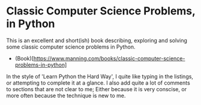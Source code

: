 # Classic Computer Science Problems, in PythonThis is an excellent and short(ish) book describing, exploring and solving someclassic computer science problems in Python.* (Book)[https://www.manning.com/books/classic-computer-science-problems-in-python]In the style of 'Learn Python the Hard Way', I quite like typing in thelistings, or attempting to complete it at a glance. I also add quite a lot ofcomments to sections that are not clear to me; Either because it is veryconscise, or more often because the technique is new to me.